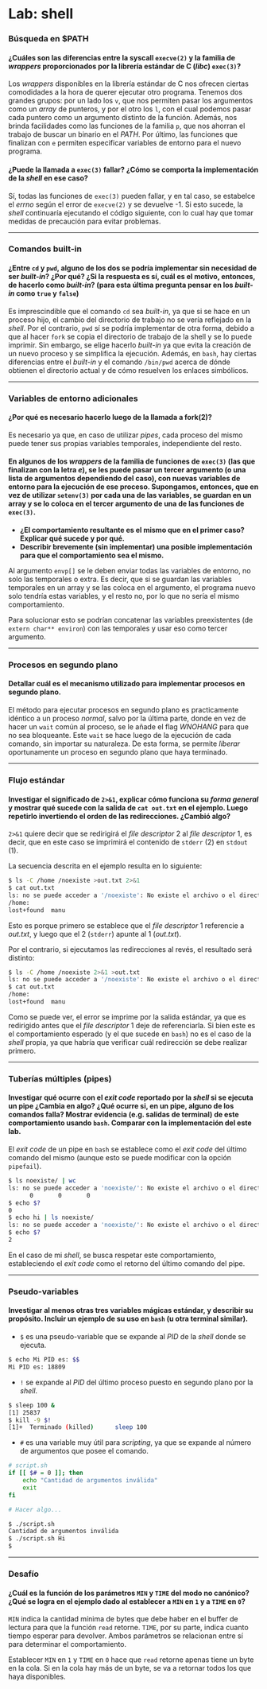 # Lab: shell

### Búsqueda en $PATH

#### ¿Cuáles son las diferencias entre la syscall `execve(2)` y la familia de _wrappers_ proporcionados por la librería estándar de C (_libc_) `exec(3)`?

Los _wrappers_ disponibles en la librería estándar de C nos ofrecen ciertas comodidades a la hora de querer ejecutar otro programa. Tenemos dos grandes grupos: por un lado los `v`, que nos permiten pasar los argumentos como un _array_ de punteros, y por el otro los `l`, con el cual podemos pasar cada puntero como un argumento distinto de la función. Además, nos brinda facilidades como las funciones de la familia `p`, que nos ahorran el trabajo de buscar un binario en el _PATH_. Por último, las funciones que finalizan con `e` permiten especificar variables de entorno para el nuevo programa.

#### ¿Puede la llamada a `exec(3)` fallar? ¿Cómo se comporta la implementación de la _shell_ en ese caso?

Sí, todas las funciones de `exec(3)` pueden fallar, y en tal caso, se estabelce el _errno_ según el error de `execve(2)` y se devuelve -1. Si esto sucede, la _shell_ continuaría ejecutando el código siguiente, con lo cual hay que tomar medidas de precaución para evitar problemas.

---

### Comandos built-in

#### ¿Entre `cd` y `pwd`, alguno de los dos se podría implementar sin necesidad de ser _built-in_? ¿Por qué? ¿Si la respuesta es sí, cuál es el motivo, entonces, de hacerlo como _built-in_? (para esta última pregunta pensar en los _built-in_ como `true` y `false`)

Es imprescindible que el comando `cd` sea _built-in_, ya que si se hace en un proceso hijo, el cambio del directorio de trabajo no se vería reflejado en la _shell_. Por el contrario, `pwd` sí se podría implementar de otra forma, debido a que al hacer `fork` se copia el directorio de trabajo de la shell y se lo puede imprimir. Sin embargo, se elige hacerlo _built-in_ ya que evita la creación de un nuevo proceso y se simplifica la ejecución. Además, en `bash`, hay ciertas diferencias entre el _built-in_ y el comando `/bin/pwd` acerca de dónde obtienen el directorio actual y de cómo resuelven los enlaces simbólicos.

---

### Variables de entorno adicionales

#### ¿Por qué es necesario hacerlo luego de la llamada a fork(2)?

Es necesario ya que, en caso de utilizar _pipes_, cada proceso del mismo puede tener sus propias variables temporales, independiente del resto.

#### En algunos de los _wrappers_ de la familia de funciones de `exec(3)` (las que finalizan con la letra _e_), se les puede pasar un tercer argumento (o una lista de argumentos dependiendo del caso), con nuevas variables de entorno para la ejecución de ese proceso. Supongamos, entonces, que en vez de utilizar `setenv(3)` por cada una de las variables, se guardan en un array y se lo coloca en el tercer argumento de una de las funciones de `exec(3)`.
- **¿El comportamiento resultante es el mismo que en el primer caso? Explicar qué sucede y por qué.**
- **Describir brevemente (sin implementar) una posible implementación para que el comportamiento sea el mismo.**

Al argumento `envp[]` se le deben enviar todas las variables de entorno, no solo las temporales o extra. Es decir, que si se guardan las variables temporales en un array y se las coloca en el argumento, el programa nuevo solo tendría estas variables, y el resto no, por lo que no sería el mismo comportamiento.

Para solucionar esto se podrían concatenar las variables preexistentes (de `extern char** environ`) con las temporales y usar eso como tercer argumento.

---

### Procesos en segundo plano

#### Detallar cuál es el mecanismo utilizado para implementar procesos en segundo plano.

El método para ejecutar procesos en segundo plano es practicamente idéntico a un proceso _normal_, salvo por la última parte, donde en vez de hacer un `wait` común al proceso, se le añade el flag _WNOHANG_ para que no sea bloqueante. Este `wait` se hace luego de la ejecución de cada comando, sin importar su naturaleza. De esta forma, se permite _liberar_ oportunamente un proceso en segundo plano que haya terminado.

---

### Flujo estándar

#### Investigar el significado de `2>&1`, explicar cómo funciona su _forma general_ y mostrar qué sucede con la salida de `cat out.txt` en el ejemplo. Luego repetirlo invertiendo el orden de las redirecciones. ¿Cambió algo?

`2>&1` quiere decir que se redirigirá el _file descriptor_ 2 al _file descriptor_ 1, es decir, que en este caso se imprimirá el contenido de `stderr` (2) en `stdout` (1).

La secuencia descrita en el ejemplo resulta en lo siguiente:

```bash
$ ls -C /home /noexiste >out.txt 2>&1
$ cat out.txt
ls: no se puede acceder a '/noexiste': No existe el archivo o el directorio
/home:
lost+found  manu
```

Esto es porque primero se establece que el _file descriptor_ 1 referencie a _out.txt_, y luego que el 2 (`stderr`) apunte al 1 (_out.txt_).

Por el contrario, si ejecutamos las redirecciones al revés, el resultado será distinto:

```bash
$ ls -C /home /noexiste 2>&1 >out.txt
ls: no se puede acceder a '/noexiste': No existe el archivo o el directorio
$ cat out.txt
/home:
lost+found  manu
```

Como se puede ver, el error se imprime por la salida estándar, ya que es redirigido antes que el _file descriptor_ 1 deje de referenciarla. Si bien este es el comportamiento esperado (y el que sucede en `bash`) no es el caso de la _shell_ propia, ya que habría que verificar cuál redirección se debe realizar primero.

---

### Tuberías múltiples (pipes)

#### Investigar qué ocurre con el _exit code_ reportado por la _shell_ si se ejecuta un pipe ¿Cambia en algo? ¿Qué ocurre si, en un pipe, alguno de los comandos falla? Mostrar evidencia (e.g. salidas de terminal) de este comportamiento usando `bash`. Comparar con la implementación del este lab.

El _exit code_ de un pipe en `bash` se establece como el _exit code_ del último comando del mismo (aunque esto se puede modificar con la opción `pipefail`).

```bash
$ ls noexiste/ | wc
ls: no se puede acceder a 'noexiste/': No existe el archivo o el directorio
      0       0       0
$ echo $?
0
$ echo hi | ls noexiste/
ls: no se puede acceder a 'noexiste/': No existe el archivo o el directorio
$ echo $?
2
```

En el caso de mi _shell_, se busca respetar este comportamiento, estableciendo el _exit code_ como el retorno del último comando del pipe.

---

### Pseudo-variables

#### Investigar al menos otras tres variables mágicas estándar, y describir su propósito. Incluir un ejemplo de su uso en `bash` (u otra terminal similar).

- `$` es una pseudo-variable que se expande al _PID_ de la _shell_ donde se ejecuta.
```bash
$ echo Mi PID es: $$
Mi PID es: 18809
```

- `!` se expande al _PID_ del último proceso puesto en segundo plano por la _shell_.
```bash
$ sleep 100 &
[1] 25837
$ kill -9 $!
[1]+  Terminado (killed)      sleep 100
```

- `#` es una variable muy útil para _scripting_, ya que se expande al número de argumentos que posee el comando.
```bash
# script.sh
if [[ $# = 0 ]]; then
	echo "Cantidad de argumentos inválida"
	exit
fi

# Hacer algo...
```

```bash
$ ./script.sh
Cantidad de argumentos inválida
$ ./script.sh Hi
$
```

---

### Desafío

#### ¿Cuál es la función de los parámetros `MIN` y `TIME` del modo no canónico? ¿Qué se logra en el ejemplo dado al establecer a `MIN` en `1` y a `TIME` en `0`?

`MIN` indica la cantidad mínima de bytes que debe haber en el buffer de lectura para que la función `read` retorne. `TIME`, por su parte, indica cuanto tiempo esperar para devolver. Ambos parámetros se relacionan entre sí para determinar el comportamiento.

Establecer `MIN` en `1` y `TIME` en `0` hace que `read` retorne apenas tiene un byte en la cola. Si en la cola hay más de un byte, se va a retornar todos los que haya disponibles.